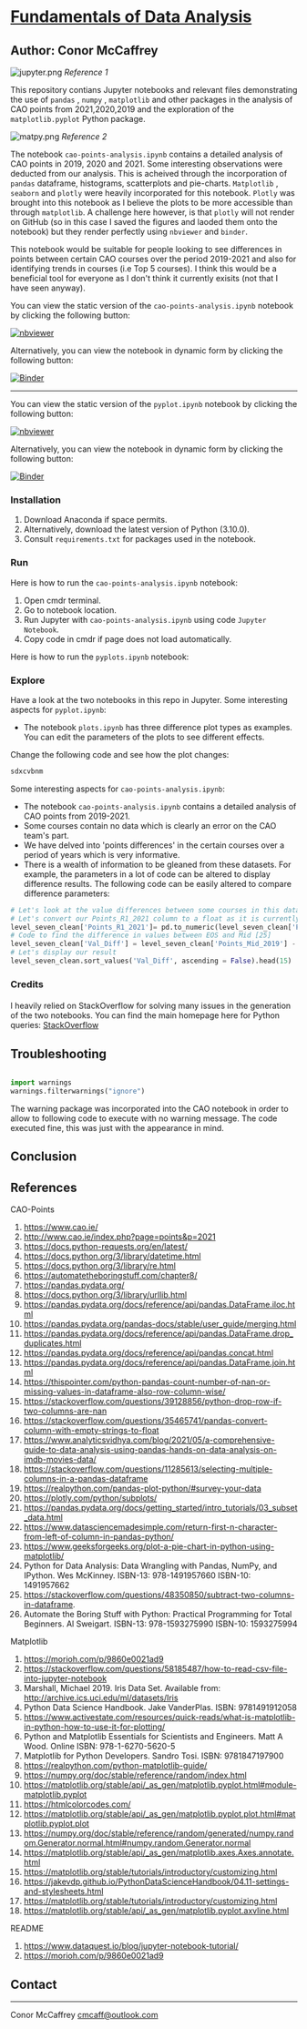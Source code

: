 # <u> Fundamentals of Data Analysis </u>
## Author: Conor McCaffrey

![jupyter.png](Images/jupyter.png)
<i>Reference 1 </i>

This repository contians Jupyter notebooks and relevant files demonstrating the use of `pandas` , `numpy` , `matplotlib` and other packages in the analysis of CAO points from 2021,2020,2019 and the exploration of the `matplotlib.pyplot` Python package.

![matpy.png](Images/matpy.png)
<i>Reference 2</i>

The notebook `cao-points-analysis.ipynb` contains a detailed analysis of CAO points in 2019, 2020 and 2021. Some interesting observations were deducted from our analysis. This is acheived through the incorporation of `pandas` dataframe, histograms, scatterplots and pie-charts. `Matplotlib` , `seaborn` and `plotly` were heavily incorporated for this notebook. `Plotly` was brought into this notebook as I believe the plots to be more accessible than through `matplotlib`. A challenge here however, is that `plotly` will not render on GitHub (so in this case I saved the figures and laoded them onto the notebook) but they render perfectly using `nbviewer` and `binder`.

This notebook would be suitable for people looking to see differences in points between certain CAO courses over the period 2019-2021 and also for identifying trends in courses (i.e Top 5 courses). I think this would be a beneficial tool for everyone as I don't think it currently exisits (not that I have seen anyway).

You can view the static version of the  `cao-points-analysis.ipynb`  notebook by clicking the following button:

[![nbviewer](https://raw.githubusercontent.com/jupyter/design/master/logos/Badges/nbviewer_badge.svg)](https://nbviewer.org/github/conor-mccaffrey/fundamentals_of_Data_Analysis/blob/main/cao-points-analysis.ipynb)


Alternatively, you can view the notebook in dynamic form by clicking the following button:

[![Binder](https://mybinder.org/badge_logo.svg)](https://mybinder.org/v2/gh/conor-mccaffrey/fundamentals_of_Data_Analysis/main?filepath=cao-points-analysis.ipynb)

***
You can view the static version of the  `pyplot.ipynb`  notebook by clicking the following button:

[![nbviewer](https://raw.githubusercontent.com/jupyter/design/master/logos/Badges/nbviewer_badge.svg)](https://nbviewer.org/github/conor-mccaffrey/fundamentals_of_Data_Analysis/blob/main/cao-points-analysis.ipynb)


Alternatively, you can view the notebook in dynamic form by clicking the following button:

[![Binder](https://mybinder.org/badge_logo.svg)](https://mybinder.org/v2/gh/conor-mccaffrey/fundamentals_of_Data_Analysis/main?filepath=cao-points-analysis.ipynb)

### Installation

1. Download Anaconda if space permits. 
2. Alternatively, download the latest version of Python (3.10.0).
3. Consult `requirements.txt` for packages used in the notebook. 

### Run

Here is how to run the `cao-points-analysis.ipynb` notebook:
1. Open cmdr terminal.
2. Go to notebook location.
3. Run Jupyter with `cao-points-analysis.ipynb` using code `Jupyter Notebook`.   
4. Copy code in cmdr if page does not load automatically.

Here is how to run the `pyplots.ipynb` notebook:




### Explore

Have a look at the two notebooks in this repo in Jupyter.
Some interesting aspects for `pyplot.ipynb`:

- The notebook `plots.ipynb` has three difference plot types as examples. You can edit the parameters of the plots to see different effects.

Change the following code and see how the plot changes:

```python
sdxcvbnm
```

Some interesting aspects for `cao-points-analysis.ipynb`:

- The notebook `cao-points-analysis.ipynb` contains a detailed analysis of CAO points from 2019-2021.
- Some courses contain no data which is clearly an error on the CAO team's part. 
- We have delved into 'points differences' in the certain courses over a period of years which is very informative.
- There is a wealth of information to be gleaned from these datasets. For example, the parameters in a lot of code can be altered to display difference results. The following code can be easily altered to compare difference parameters:
```python
# Let's look at the value differences between some courses in this dataframe
# Let's convert our Points_R1_2021 column to a float as it is currently an 'object'
level_seven_clean['Points_R1_2021']= pd.to_numeric(level_seven_clean['Points_R1_2021'], errors='coerce').astype('float')
# Code to find the difference in values between EOS and Mid [25]
level_seven_clean['Val_Diff'] = level_seven_clean['Points_Mid_2019'] - level_seven_clean['Points_R1_2021']
# Let's display our result
level_seven_clean.sort_values('Val_Diff', ascending = False).head(15)
```
  


### Credits

####

I heavily relied on StackOverflow for solving many issues in the generation of the two notebooks. You can find the main homepage here for Python queries: [StackOverflow](https://stackoverflow.com/questions/tagged/python)





## Troubleshooting
```python

import warnings
warnings.filterwarnings("ignore")
```
The warning package was incorporated into the CAO notebook in order to allow to following code to execute with no warning message. The code executed fine, this was just with the appearance in mind.




## Conclusion




## References
CAO-Points
1. https://www.cao.ie/ 
2. http://www.cao.ie/index.php?page=points&p=2021  
3. https://docs.python-requests.org/en/latest/
4. https://docs.python.org/3/library/datetime.html
5. https://docs.python.org/3/library/re.html
6. https://automatetheboringstuff.com/chapter8/
7. https://pandas.pydata.org/
8. https://docs.python.org/3/library/urllib.html
9. https://pandas.pydata.org/docs/reference/api/pandas.DataFrame.iloc.html
10. https://pandas.pydata.org/pandas-docs/stable/user_guide/merging.html
11. https://pandas.pydata.org/docs/reference/api/pandas.DataFrame.drop_duplicates.html
12. https://pandas.pydata.org/docs/reference/api/pandas.concat.html
13. https://pandas.pydata.org/docs/reference/api/pandas.DataFrame.join.html
14. https://thispointer.com/python-pandas-count-number-of-nan-or-missing-values-in-dataframe-also-row-column-wise/
15. https://stackoverflow.com/questions/39128856/python-drop-row-if-two-columns-are-nan
16. https://stackoverflow.com/questions/35465741/pandas-convert-column-with-empty-strings-to-float
17. https://www.analyticsvidhya.com/blog/2021/05/a-comprehensive-guide-to-data-analysis-using-pandas-hands-on-data-analysis-on-imdb-movies-data/
18. https://stackoverflow.com/questions/11285613/selecting-multiple-columns-in-a-pandas-dataframe
19. https://realpython.com/pandas-plot-python/#survey-your-data
20. https://plotly.com/python/subplots/
21. https://pandas.pydata.org/docs/getting_started/intro_tutorials/03_subset_data.html
22. https://www.datasciencemadesimple.com/return-first-n-character-from-left-of-column-in-pandas-python/
23. https://www.geeksforgeeks.org/plot-a-pie-chart-in-python-using-matplotlib/
24. Python for Data Analysis: Data Wrangling with Pandas, NumPy, and IPython. Wes McKinney. ISBN-13: 978-1491957660 ISBN-10: 1491957662
25. https://stackoverflow.com/questions/48350850/subtract-two-columns-in-dataframe.
26. Automate the Boring Stuff with Python: Practical Programming for Total Beginners. Al Sweigart.  ISBN-13: 978-1593275990 ISBN-10: 1593275994

Matplotlib
1. https://morioh.com/p/9860e0021ad9
2. https://stackoverflow.com/questions/58185487/how-to-read-csv-file-into-jupyter-notebook
3. Marshall, Michael 2019. Iris Data Set. Available from: http://archive.ics.uci.edu/ml/datasets/Iris
4. Python Data Science Handbook. Jake VanderPlas. ISBN: 9781491912058
5. https://www.activestate.com/resources/quick-reads/what-is-matplotlib-in-python-how-to-use-it-for-plotting/
6. Python and Matplotlib Essentials for Scientists and Engineers. Matt A Wood. Online ISBN: 978-1-6270-5620-5
7. Matplotlib for Python Developers. Sandro Tosi. ISBN: 9781847197900
8. https://realpython.com/python-matplotlib-guide/
9. https://numpy.org/doc/stable/reference/random/index.html
10. https://matplotlib.org/stable/api/_as_gen/matplotlib.pyplot.html#module-matplotlib.pyplot
11. https://htmlcolorcodes.com/
12. https://matplotlib.org/stable/api/_as_gen/matplotlib.pyplot.plot.html#matplotlib.pyplot.plot
13. https://numpy.org/doc/stable/reference/random/generated/numpy.random.Generator.normal.html#numpy.random.Generator.normal
14. https://matplotlib.org/stable/api/_as_gen/matplotlib.axes.Axes.annotate.html
15. https://matplotlib.org/stable/tutorials/introductory/customizing.html
16. https://jakevdp.github.io/PythonDataScienceHandbook/04.11-settings-and-stylesheets.html
17. https://matplotlib.org/stable/tutorials/introductory/customizing.html
18. https://matplotlib.org/stable/api/_as_gen/matplotlib.pyplot.axvline.html

README
1. https://www.dataquest.io/blog/jupyter-notebook-tutorial/
2. https://morioh.com/p/9860e0021ad9


## Contact

***
Conor McCaffrey
[cmcaff@outlook.com](mailto:cmcaff@outlook.com)